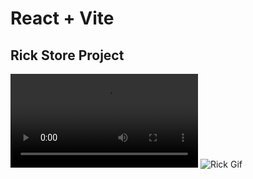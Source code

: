 # React + Vite

## Rick Store Project

![Rick Video](./public/videorick.mp4)
![Rick Gif](./public/gifrick.gif)
